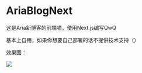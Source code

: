 # AriaBlogNext

这是Aria新博客的前端喵，使用Next.js编写QwQ

基本上自用，如果你想要自己部署的话不提供技术支持（）

效果图：

![](https://bu.dusays.com/2024/09/03/66d6ccba2fa57.png) 